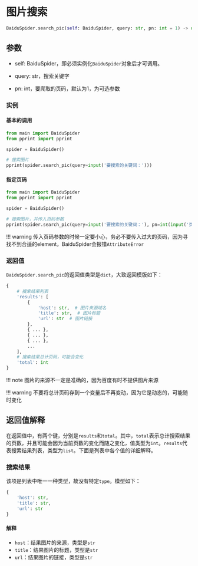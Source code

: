 # 图片搜索

```python
BaiduSpider.search_pic(self: BaiduSpider, query: str, pn: int = 1) -> dict
```

## 参数

- self: BaiduSpider，即必须实例化`BaiduSpider`对象后才可调用。

- query: str，搜索关键字

- pn: int，要爬取的页码，默认为1，为可选参数

### 实例

#### 基本的调用

```python
from main import BaiduSpider
from pprint import pprint

spider = BaiduSpider()

# 搜索图片
pprint(spider.search_pic(query=input('要搜索的关键词：')))
```

#### 指定页码

```python
from main import BaiduSpider
from pprint import pprint

spider = BaiduSpider()

# 搜索图片，并传入页码参数
pprint(spider.search_pic(query=input('要搜索的关键词：'), pn=int(input('页码：'))))
```

!!! warning
    传入页码参数的时候一定要小心，务必不要传入过大的页码，因为寻找不到合适的element，BaiduSpider会报错`AttributeError`

### 返回值

`BaiduSpider.search_pic`的返回值类型是`dict`，大致返回模版如下：

```python
{
    # 搜索结果列表
    'results': [
        {
            'host': str,  # 图片来源域名
            'title': str,  # 图片标题
            'url': str  # 图片链接
        },
        { ... },
        { ... },
        { ... },
        ...
    ],
    # 搜索结果总计页码，可能会变化
    'total': int
}
```

!!! note
    图片的来源不一定是准确的，因为百度有时不提供图片来源

!!! warning
    不要将总计页码存到一个变量后不再变动，因为它是动态的，可能随时变化


## 返回值解释

在返回值中，有两个键，分别是`results`和`total`。其中，`total`表示总计搜索结果的页数，并且可能会因为当前页数的变化而随之变化，值类型为`int`。`results`代表搜索结果列表，类型为`list`。下面是列表中各个值的详细解释。

### 搜索结果

该项是列表中唯一一种类型，故没有特定`type`。模型如下：

```python
{
    'host': str,
    'title': str,
    'url': str
}
```

#### 解释

- `host`：结果图片的来源，类型是`str`
- `title`：结果图片的标题，类型是`str`
- `url`：结果图片的链接，类型是`str`
